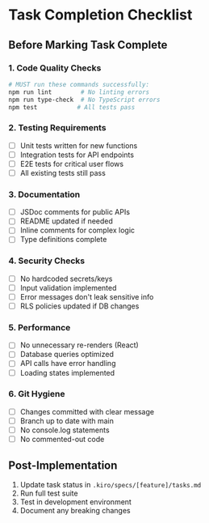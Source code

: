 # Task Completion Checklist

## Before Marking Task Complete

### 1. Code Quality Checks
```bash
# MUST run these commands successfully:
npm run lint        # No linting errors
npm run type-check  # No TypeScript errors
npm test           # All tests pass
```

### 2. Testing Requirements
- [ ] Unit tests written for new functions
- [ ] Integration tests for API endpoints
- [ ] E2E tests for critical user flows
- [ ] All existing tests still pass

### 3. Documentation
- [ ] JSDoc comments for public APIs
- [ ] README updated if needed
- [ ] Inline comments for complex logic
- [ ] Type definitions complete

### 4. Security Checks
- [ ] No hardcoded secrets/keys
- [ ] Input validation implemented
- [ ] Error messages don't leak sensitive info
- [ ] RLS policies updated if DB changes

### 5. Performance
- [ ] No unnecessary re-renders (React)
- [ ] Database queries optimized
- [ ] API calls have error handling
- [ ] Loading states implemented

### 6. Git Hygiene
- [ ] Changes committed with clear message
- [ ] Branch up to date with main
- [ ] No console.log statements
- [ ] No commented-out code

## Post-Implementation
1. Update task status in `.kiro/specs/[feature]/tasks.md`
2. Run full test suite
3. Test in development environment
4. Document any breaking changes